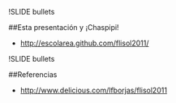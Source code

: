 !SLIDE bullets

##Esta presentación y ¡Chaspipi!

* http://escolarea.github.com/flisol2011/

!SLIDE bullets

##Referencias

* http://www.delicious.com/lfborjas/flisol2011
